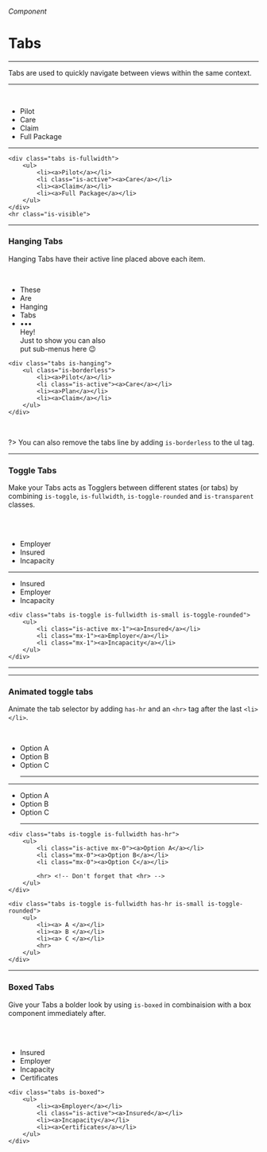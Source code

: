 <h6 class="is-uppercase is-dimmed has-text-weight-medium is-size-6 is-size-7-mobile">Component</h6>
<h1 class="title is-family-secondary is-size-2-mobile">Tabs</h1>
<hr class="is-visible is-size-3">
<p class="is-size-4 has-text-dark">
    <span class="has-text-weight-semibold">Tabs</span> are used to quickly navigate between views within the same context.
</p>
<hr class="is-visible is-size-3"><br>

<div class="box is-raised is-marginless is-large is-radiusless-b">
    <div class="tabs is-fullwidth my-0">
        <ul class="is-borderless">
            <li><a>Pilot</a></li>
            <li><a>Care</a></li>
            <li><a>Claim</a></li>
            <li class="is-active"><a>Full Package</a></li>
        </ul>
    </div>
    <hr class="is-visible">
</div>

    <div class="tabs is-fullwidth">
        <ul>
            <li><a>Pilot</a></li>
            <li class="is-active"><a>Care</a></li>
            <li><a>Claim</a></li>
            <li><a>Full Package</a></li>
        </ul>
    </div>
    <hr class="is-visible">
<hr class="is-visible is-size-1">

<h3 class="title is-family-primary">Hanging Tabs</h3>

Hanging Tabs have their active line placed above each item.

<br>

<div class="box is-raised is-marginless is-radiusless-b" style="padding-top: 0;">
    <div class="tabs is-hanging">
        <ul class="is-borderless">
            <li><a>These</a></li>
            <li><a>Are</a></li>
            <li class="is-active"><a>Hanging</a></li>
            <li><a>Tabs</a></li>
            <li>
                <a class="dropdown is-hoverable is-iconless has-arrow">
                    <div class="dropdown-trigger">•••</div>
                    <div class="dropdown-menu is-paddingless">
                        <div class="box is-white is-floating">Hey!<div class="subtitle is-6 has-text-grey">Just to show you can also<br>put sub-menus here 😉</div></div>
                    </div>
                </a>
            </li>
        </ul>
    </div>
</div>

    <div class="tabs is-hanging">
        <ul class="is-borderless">
            <li><a>Pilot</a></li>
            <li class="is-active"><a>Care</a></li>
            <li><a>Plan</a></li>
            <li><a>Claim</a></li>
        </ul>
    </div>
<br>

?> You can also remove the tabs line by adding `is-borderless` to the ul tag.

<hr class="is-visible is-size-1">

<h3 class="title is-family-primary">Toggle Tabs</h3>

Make your Tabs acts as Togglers between different states (or tabs) by combining `is-toggle`, `is-fullwidth`, `is-toggle-rounded` and `is-transparent` classes.

<br><br>

<div class="box is-bordered is-large is-marginless is-radiusless-b">
    <div class="tabs is-toggle is-fullwidth">
        <ul>
            <li class="mx-1"><a>Employer</a></li>
            <li class="is-active mx-1"><a>Insured</a></li>
            <li class="mx-1"><a>Incapacity</a></li>
        </ul>
    </div>
    <hr>
    <div class="tabs is-toggle is-small is-toggle-rounded">
        <ul>
            <li class="is-active mx-1"><a>Insured</a></li>
            <li class="mx-1"><a>Employer</a></li>
            <li class="mx-1"><a>Incapacity</a></li>
        </ul>
    </div>
</div>

    <div class="tabs is-toggle is-fullwidth is-small is-toggle-rounded">
        <ul>
            <li class="is-active mx-1"><a>Insured</a></li>
            <li class="mx-1"><a>Employer</a></li>
            <li class="mx-1"><a>Incapacity</a></li>
        </ul>
    </div>
<hr>

<hr class="is-visible is-size-1">

<h3 class="title is-family-primary">Animated toggle tabs</h3>

Animate the tab selector by adding `has-hr` and an `<hr>` tag after the last `<li></li>`.

<br>

<div class="box is-bordered is-large is-marginless is-radiusless-b">
    <div class="tabs is-toggle is-fullwidth has-hr">
        <ul>
            <li id="js-tab-1" class="mx-0 is-active"><a onclick="toggleTab(1)">Option A</a></li>
            <li id="js-tab-2" class="mx-0"><a onclick="toggleTab(2)">Option B</a></li>
            <li id="js-tab-3" class="mx-0"><a onclick="toggleTab(3)">Option C</a></li>
            <hr>
        </ul>
    </div>
    <hr>
    <div class="tabs is-toggle is-fullwidth has-hr is-small is-toggle-rounded">
        <ul>
            <li id="js-tab-4" class="mx-0 is-active"><a onclick="toggleTab(4)">Option A</a></li>
            <li id="js-tab-5" class="mx-0"><a onclick="toggleTab(5)">Option B</a></li>
            <li id="js-tab-6" class="mx-0"><a onclick="toggleTab(6)">Option C</a></li>
            <hr>
        </ul>
    </div>
</div>

    <div class="tabs is-toggle is-fullwidth has-hr">
        <ul>
            <li class="is-active mx-0"><a>Option A</a></li>
            <li class="mx-0"><a>Option B</a></li>
            <li class="mx-0"><a>Option C</a></li>
            
            <hr> <!-- Don't forget that <hr> -->
        </ul>
    </div>
    
    <div class="tabs is-toggle is-fullwidth has-hr is-small is-toggle-rounded">
        <ul>
            <li><a> A </a></li>
            <li><a> B </a></li>
            <li><a> C </a></li>
            <hr>
        </ul>
    </div>

<hr class="is-visible is-size-1">

<h3 class="title is-family-primary">Boxed Tabs</h3>

Give your Tabs a bolder look by using `is-boxed` in combinaision with a box component immediately after.

<br><br>

<div class="box is-bordered is-large is-marginless is-radiusless-b">
    <div class="tabs is-boxed is-centered">
        <ul>
            <li class="is-active"><a>Insured</a>
            </li><li><a>Employer</a></li>
            <li><a>Incapacity</a></li>
            <li><a>Certificates</a></li>
        </ul>
    </div>
</div>

    <div class="tabs is-boxed">
        <ul>
            <li><a>Employer</a></li>
            <li class="is-active"><a>Insured</a></li>
            <li><a>Incapacity</a></li>
            <li><a>Certificates</a></li>
        </ul>
    </div>
